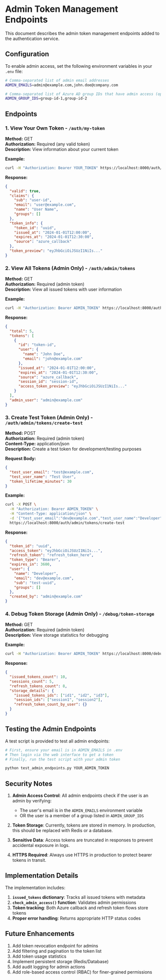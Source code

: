 # Admin Token Management Endpoints

This document describes the admin token management endpoints added to the authentication service.

## Configuration

To enable admin access, set the following environment variables in your `.env` file:

```bash
# Comma-separated list of admin email addresses
ADMIN_EMAILS=admin@example.com,john.doe@company.com

# Comma-separated list of Azure AD group IDs that have admin access (optional)
ADMIN_GROUP_IDS=group-id-1,group-id-2
```

## Endpoints

### 1. View Your Own Token - `/auth/my-token`

**Method:** GET  
**Authorization:** Required (any valid token)  
**Description:** View information about your current token

**Example:**
```bash
curl -H "Authorization: Bearer YOUR_TOKEN" https://localhost:8000/auth/my-token
```

**Response:**
```json
{
  "valid": true,
  "claims": {
    "sub": "user-id",
    "email": "user@example.com",
    "name": "User Name",
    "groups": []
  },
  "token_info": {
    "token_id": "uuid",
    "issued_at": "2024-01-01T12:00:00",
    "expires_at": "2024-01-01T12:30:00",
    "source": "azure_callback"
  },
  "token_preview": "eyJhbGciOiJSUzI1NiIs..."
}
```

### 2. View All Tokens (Admin Only) - `/auth/admin/tokens`

**Method:** GET  
**Authorization:** Required (admin token)  
**Description:** View all issued tokens with user information

**Example:**
```bash
curl -H "Authorization: Bearer ADMIN_TOKEN" https://localhost:8000/auth/admin/tokens
```

**Response:**
```json
{
  "total": 5,
  "tokens": [
    {
      "id": "token-id",
      "user": {
        "name": "John Doe",
        "email": "john@example.com"
      },
      "issued_at": "2024-01-01T12:00:00",
      "expires_at": "2024-01-01T12:30:00",
      "source": "azure_callback",
      "session_id": "session-id",
      "access_token_preview": "eyJhbGciOiJSUzI1NiIs..."
    }
  ],
  "admin_user": "admin@example.com"
}
```

### 3. Create Test Token (Admin Only) - `/auth/admin/tokens/create-test`

**Method:** POST  
**Authorization:** Required (admin token)  
**Content-Type:** application/json  
**Description:** Create a test token for development/testing purposes

**Request Body:**
```json
{
  "test_user_email": "test@example.com",
  "test_user_name": "Test User",
  "token_lifetime_minutes": 30
}
```

**Example:**
```bash
curl -X POST \
  -H "Authorization: Bearer ADMIN_TOKEN" \
  -H "Content-Type: application/json" \
  -d '{"test_user_email":"dev@example.com","test_user_name":"Developer","token_lifetime_minutes":60}' \
  https://localhost:8000/auth/admin/tokens/create-test
```

**Response:**
```json
{
  "token_id": "uuid",
  "access_token": "eyJhbGciOiJSUzI1NiIs...",
  "refresh_token": "refresh_token_here",
  "token_type": "Bearer",
  "expires_in": 3600,
  "user": {
    "name": "Developer",
    "email": "dev@example.com",
    "sub": "test-uuid",
    "groups": []
  },
  "created_by": "admin@example.com"
}
```

### 4. Debug Token Storage (Admin Only) - `/debug/token-storage`

**Method:** GET  
**Authorization:** Required (admin token)  
**Description:** View storage statistics for debugging

**Example:**
```bash
curl -H "Authorization: Bearer ADMIN_TOKEN" https://localhost:8000/debug/token-storage
```

**Response:**
```json
{
  "issued_tokens_count": 10,
  "sessions_count": 5,
  "refresh_tokens_count": 8,
  "storage_details": {
    "issued_tokens_ids": ["id1", "id2", "id3"],
    "session_ids": ["session1", "session2"],
    "refresh_token_count_by_user": {}
  }
}
```

## Testing the Admin Endpoints

A test script is provided to test all admin endpoints:

```bash
# First, ensure your email is in ADMIN_EMAILS in .env
# Then login via the web interface to get a token
# Finally, run the test script with your admin token

python test_admin_endpoints.py YOUR_ADMIN_TOKEN
```

## Security Notes

1. **Admin Access Control**: All admin endpoints check if the user is an admin by verifying:
   - The user's email is in the `ADMIN_EMAILS` environment variable
   - OR the user is a member of a group listed in `ADMIN_GROUP_IDS`

2. **Token Storage**: Currently, tokens are stored in memory. In production, this should be replaced with Redis or a database.

3. **Sensitive Data**: Access tokens are truncated in responses to prevent accidental exposure in logs.

4. **HTTPS Required**: Always use HTTPS in production to protect bearer tokens in transit.

## Implementation Details

The implementation includes:

1. **`issued_tokens` dictionary**: Tracks all issued tokens with metadata
2. **`check_admin_access()` function**: Validates admin permissions
3. **Token tracking**: Both Azure callback and refresh token flows store tokens
4. **Proper error handling**: Returns appropriate HTTP status codes

## Future Enhancements

1. Add token revocation endpoint for admins
2. Add filtering and pagination to the token list
3. Add token usage statistics
4. Implement persistent storage (Redis/Database)
5. Add audit logging for admin actions
6. Add role-based access control (RBAC) for finer-grained permissions